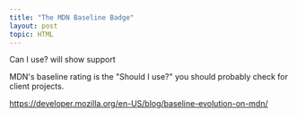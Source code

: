 ```yaml
---
title: "The MDN Baseline Badge"
layout: post
topic: HTML
---
```


Can I use? will show support

MDN's baseline rating is the "Should I use?" you should probably check for client projects.

https://developer.mozilla.org/en-US/blog/baseline-evolution-on-mdn/
